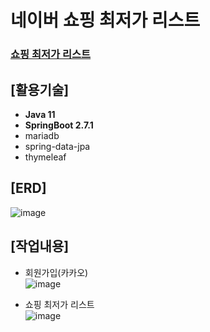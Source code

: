 # 네이버 쇼핑 최저가 리스트
### [쇼핑 최저가 리스트](http://infolim.site:8082)
## [활용기술] <br>
* **Java 11** <br>
* **SpringBoot 2.7.1**<br>
* mariadb<br>
* spring-data-jpa<br>
* thymeleaf<br> 

## [ERD]<br>
![image](https://github.com/MyoungSoo7/shopping_lowprice/assets/13523622/d1b090d8-1975-4c29-a46c-e424e8817f5a)<br>

## [작업내용]<br>
* 회원가입(카카오)<br>
![image](https://github.com/MyoungSoo7/shopping_lowprice/assets/13523622/406bcbaf-fde4-48c9-9fbc-2d7ac6436e0a)

* 쇼핑 최저가 리스트<br>
![image](https://github.com/MyoungSoo7/shopping_lowprice/assets/13523622/2e9da15e-371f-4c62-943f-444d120318df)

